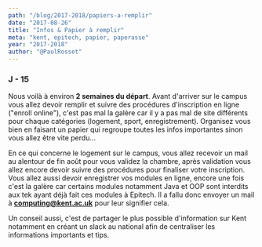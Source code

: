 ```yaml
---
path: "/blog/2017-2018/papiers-a-remplir"
date: "2017-08-26"
title: "Infos & Papier à remplir"
meta: "kent, epitech, papier, paperasse"
year: "2017-2018"
author: "@PaulRosset"
---
```


### J - 15

Nous voilà à environ **2 semaines du départ**. Avant d'arriver sur le campus vous allez devoir remplir et suivre des procédures d'inscription en ligne ("enroll online"), c'est pas mal la galère car il y a pas mal de site différents pour chaque catégories (logement, sport, enregistrement). Organisez vous bien en faisant un papier qui regroupe toutes les infos importantes sinon vous allez être vite perdu...

En ce qui concerne le logement sur le campus, vous allez recevoir un mail au alentour de fin août pour vous validez la chambre, après validation vous allez encore devoir suivre des procédures pour finaliser votre inscription. Vous allez aussi devoir enregistrer vos modules en ligne, encore une fois c'est la galère car certains modules notamment Java et OOP sont interdits aux tek ayant déjà fait ces modules à Epitech. Il a fallu donc envoyer un mail à **computing@kent.ac.uk** pour leur signifier cela.

Un conseil aussi, c'est de partager le plus possible d'information sur Kent notamment en créant un slack au national afin de centraliser les informations importants et tips.
